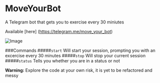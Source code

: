 # MoveYourBot
A Telegram bot that gets you to exercise every 30 miniutes

Available [here] (https://telegram.me/move_your_bot)

![Image](http://i.imgur.com/T6WVXZG.png?1)

###Commands
#####`start`
Will start your session, prompting you with an excercise every 30 minutes
#####`stop`
Will stop your current session
#####`status`
Tells you whether you are in a status or not

__Warning:__ Explore the code at your own risk, it is yet to be refactored and messy
